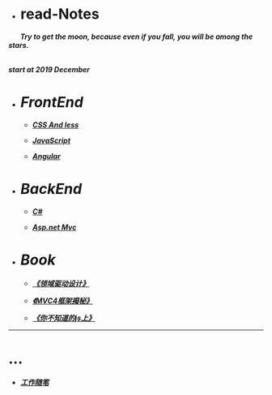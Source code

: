 * # read-Notes 

***&nbsp;&nbsp;&nbsp;&nbsp;&nbsp;&nbsp;&nbsp;Try to get the moon, because even if you fall, you will be among the stars. </br>
 &nbsp;&nbsp;&nbsp;&nbsp;&nbsp;&nbsp;&nbsp;***
 
***start at 2019 December***

- # ***FrontEnd***

  - ***[CSS And less ](./vedio/css.md)***
  
  - ***[JavaScript](./vedio/JavaScript.md)***
  
  - ***[Angular](./vedio/Angular.md)***
  
  
- # ***BackEnd***

  - ***[C#](./vedio/.Net.md)***
  
  - ***[Asp.net Mvc](./vedio/mvc.md)***


- # ***Book***

  - ***[《领域驱动设计》](./book/领域驱动设计.md)***
  
  - ***[《MVC4框架揭秘》](./book/mvc4.md)***
  
  - ***[《你不知道的js上》](./book/你不知道的JS上.md)***
---

# ...

*  ***[工作随笔](./work/_question.md)***
